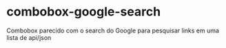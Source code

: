 # combobox-google-search
Combobox parecido com o search do Google para pesquisar links em uma lista de api/json
